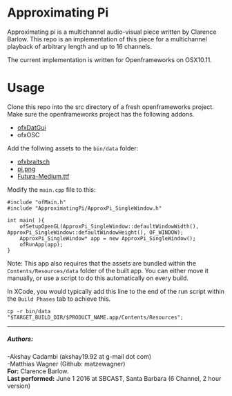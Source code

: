 # Approximating Pi

Approximating pi is a multichannel audio-visual piece written by Clarence Barlow. This repo is an implementation of this piece for a multichannel playback of arbitrary length and up to 16 channels.

The current implementation is written for Openframeworks on OSX10.11. 

Usage
=====
Clone this repo into the src directory of a fresh openframeworks project. Make sure the openframeworks project has the following addons. 
 * [ofxDatGui](https://github.com/braitsch/ofxDatGui)
 * ofxOSC

Add the follwing assets to the `bin/data` folder:
 * [ofxbraitsch](https://github.com/braitsch/ofxDatGui/tree/master/ofxbraitsch)
 * [pi.png](https://drive.google.com/file/d/0B7ReoGDIXK3RdnVFeHZzR2lhYjg/view?usp=sharing)
 * [Futura-Medium.ttf](https://drive.google.com/file/d/0B7ReoGDIXK3RMFIxNFZtZjVLRHM/view?usp=sharing)
 
Modify the `main.cpp` file to this:
```
#include "ofMain.h"
#include "ApproximatingPi/ApproxPi_SingleWindow.h"

int main( ){
    ofSetupOpenGL(ApproxPi_SingleWindow::defaultWindowWidth(), ApproxPi_SingleWindow::defaultWindowHeight(), OF_WINDOW);
    ApproxPi_SingleWindow* app = new ApproxPi_SingleWindow();
    ofRunApp(app);
}
```

 Note: This app also requires that the assets are bundled within the `Contents/Resources/data` folder of the built app. You can either move it manually, or use a script to do this automatically on every build.

In XCode, you would typically add this line to the end of the run script within the `Build Phases` tab to achieve this.
```
cp -r bin/data "$TARGET_BUILD_DIR/$PRODUCT_NAME.app/Contents/Resources";
``` 

------------
##### Authors:   
-Akshay Cadambi (akshay19.92 at g-mail dot com)   
-Matthias Wagner (Github: matzewagner)  
**For:** Clarence Barlow.  
**Last performed:** June 1 2016 at SBCAST, Santa Barbara (6 Channel, 2 hour version)

